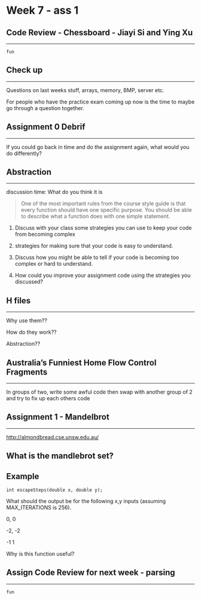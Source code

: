 # Week 7 - ass 1

## Code Review - Chessboard - Jiayi Si and Ying Xu
---

`fun`

## Check up
---

Questions on last weeks stuff, arrays, memory, BMP, server etc. 

For people who have the practice exam coming up now is the time to maybe go through a question together. 

## Assignment 0 Debrif
---

If you could go back in time and do the assignment again, what would you do differently?

## Abstraction
---

discussion time: What do you think it is

> One of the most important rules from the course style guide is that every function should have one specific purpose. You should be able to describe what a function does with one simple statement.

1. Discuss with your class some strategies you can use to keep your code from becoming complex

2. strategies for making sure that your code is easy to understand.

3. Discuss how you might be able to tell if your code is becoming too complex or hard to understand.

4. How could you improve your assignment code using the strategies you discussed?

## H files
---

Why use them??

How do they work??

Abstraction??

## Australia’s Funniest Home Flow Control Fragments
---

In groups of two, write some awful code then swap with another group of 2 and try to fix up each others code

## Assignment 1 - Mandelbrot
---

http://almondbread.cse.unsw.edu.au/

## What is the mandlebrot set?


## Example

`int escapeSteps(double x, double y);`

What should the output be for the following x,y inputs (assuming MAX_ITERATIONS is 256).

0, 0

-2, -2

-1 1

Why is this function useful?

## Assign Code Review for next week - parsing
---

`fun`



